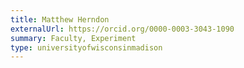 ```yaml
---
title: Matthew Herndon
externalUrl: https://orcid.org/0000-0003-3043-1090
summary: Faculty, Experiment
type: universityofwisconsinmadison
---
```

